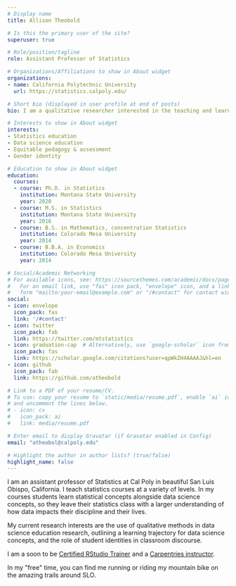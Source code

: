 ```yaml
---
# Display name
title: Allison Theobold

# Is this the primary user of the site?
superuser: true

# Role/position/tagline
role: Assistant Professor of Statistics

# Organizations/Affiliations to show in About widget
organizations:
- name: California Polytechnic University
  url: https://statistics.calpoly.edu/

# Short bio (displayed in user profile at end of posts)
bio: I am a qualitative researcher interested in the teaching and learning of statistics and data science. My research interests extend into equitable pedagogy and assessment, specifically exploring how student identities manifest in the statistics classroom. 

# Interests to show in About widget
interests:
- Statistics education
- Data science education
- Equitable pedagogy & assessment 
- Gender identity

# Education to show in About widget
education:
  courses:
  - course: Ph.D. in Statistics
    institution: Montana State University
    year: 2020
  - course: M.S. in Statistics 
    institution: Montana State University
    year: 2016
  - course: B.S. in Mathematics, concentration Statistics
    institution: Colorado Mesa University
    year: 2014
  - course: B.B.A. in Economics
    institution: Colorado Mesa University
    year: 2014

# Social/Academic Networking
# For available icons, see: https://sourcethemes.com/academic/docs/page-builder/#icons
#   For an email link, use "fas" icon pack, "envelope" icon, and a link in the
#   form "mailto:your-email@example.com" or "/#contact" for contact widget.
social:
- icon: envelope
  icon_pack: fas
  link: '/#contact'
- icon: twitter
  icon_pack: fab
  link: https://twitter.com/mtstatistics
- icon: graduation-cap  # Alternatively, use `google-scholar` icon from `ai` icon pack
  icon_pack: fas
  link: https://scholar.google.com/citations?user=qpWkZH4AAAAJ&hl=en
- icon: github
  icon_pack: fab
  link: https://github.com/atheobold

# Link to a PDF of your resume/CV.
# To use: copy your resume to `static/media/resume.pdf`, enable `ai` icons in `params.toml`, 
# and uncomment the lines below.
# - icon: cv
#   icon_pack: ai
#   link: media/resume.pdf

# Enter email to display Gravatar (if Gravatar enabled in Config)
email: "atheobol@calpoly.edu"

# Highlight the author in author lists? (true/false)
highlight_name: false
---
```


I am an assistant professor of Statistics at Cal Poly in beautiful San Luis 
Obispo, California. I teach statistics courses at a variety of levels. In my 
courses students learn statistical concepts alongside data science concepts, so 
they leave their statistics class with a larger understanding of how data 
impacts their discipline and their lives.  

My current research interests are the use of qualitative methods in data science 
education research, outlining a learning trajectory for data science concepts, 
and the role of student identities in classroom discourse. 

I am a soon to be [Certified RStudio Trainer](https://education.rstudio.com/trainers/) and a [Carpentries instructor](https://carpentries.org/instructors/). 

In my "free" time, you can find me running or riding my mountain bike on the 
amazing trails around SLO. 

